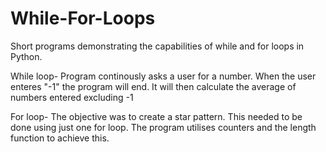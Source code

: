 # While-For-Loops
Short programs demonstrating the capabilities of while and for loops in Python.

While loop-
Program continously asks a user for a number.
When the user enteres "-1" the program will end.
It will then calculate the average of numbers entered excluding -1

For loop-
The objective was to create a star pattern.
This needed to be done using just one for loop.
The program utilises counters and the length function to achieve this.
